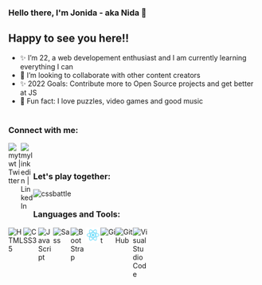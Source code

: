 ### Hello there, I'm Jonida - aka Nida 👋

## Happy to see you here!!

- ✨ I’m 22, a web developement enthusiast and I am currently learning everything I can
- 🤍 I’m looking to collaborate with other content creators
- ✨ 2022 Goals: Contribute more to Open Source projects and get better at JS
- 🤍 Fun fact: I love puzzles, video games and good music
<br /><br />

### Connect with me: 


[<img align="left" alt="mytwt | Twitter" width="25" src="https://www.svgrepo.com/show/126780/twitter.svg" />][twitter] 
[<img align="left" alt="mylinkedin | LinkedIn" width="25" src="https://www.svgrepo.com/show/299484/linkedin.svg" />][linkedin]

<br /><br /> 

### Let's play together:

[<img align="left" alt="cssbattle" width="90px" src="https://cssbattle.dev/images/logo.svg" />][cssbattle] 
<br />

### Languages and Tools:

[<img align="left" alt="HTML5" width="30px" src="https://www.svgrepo.com/show/120930/html.svg" />][html]
[<img align="left" alt="CSS3" width="30px" src="https://www.svgrepo.com/show/134149/css.svg" />][css]
[<img align="left" alt="JavaScript" width="30px" src="https://www.svgrepo.com/show/29753/javascript.svg" />][js]
[<img align="left" alt="Sass" width="35px" src="https://www.svgrepo.com/show/354310/sass.svg" />][sass]
[<img align="left" alt="BootStrap" width="30px" src="https://www.svgrepo.com/show/353498/bootstrap.svg" />][bs] 
[<img align="left" alt="React" width="30px" src="https://raw.githubusercontent.com/github/explore/80688e429a7d4ef2fca1e82350fe8e3517d3494d/topics/react/react.png" />][react]
[<img align="left" alt="Git" width="30px" src="https://www.svgrepo.com/show/373623/git.svg" />][git]
[<img align="left" alt="GitHub" width="35px" src="https://www.svgrepo.com/show/312259/github.svg" />][github]
[<img align="left" alt="Visual Studio Code" width="30px" src="https://www.svgrepo.com/show/331782/visual-studio.svg" />][vs]

<br />
<br />

[bs]:https://getbootstrap.com/
[twitter]: https://twitter.com/NidaBaci514
[linkedin]: https://www.linkedin.com/in/jonida-baci99
[github]: https://github.com/nidabaci
[vs]: https://visualstudio.microsoft.com/
[html]: https://developer.mozilla.org/en-US/docs/Web/HTML
[css]:https://developer.mozilla.org/en-US/docs/Web/CSS
[sass]: https://sass-lang.com/
[js]: https://developer.mozilla.org/en-US/docs/Web/JavaScript
[git]:https://git-scm.com/
[github]:https://github.com/nidabaci
[react]: https://reactjs.org/
[cssbattle]:https://cssbattle.dev/player/nidabaci

<!-- a comment -->
